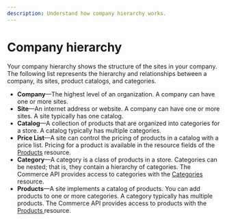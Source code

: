 ```yaml
---
description: Understand how company hierarchy works.
---
```


# Company hierarchy

Your company hierarchy shows the structure of the sites in your company. The following list represents the hierarchy and relationships between a company, its sites, product catalogs, and categories.

* **Company**—The highest level of an organization. A company can have one or more sites.
* **Site**—An internet address or website. A company can have one or more sites. A site typically has one catalog.
* **Catalog**—A collection of products that are organized into categories for a store. A catalog typically has multiple categories.
* **Price List**—A site can control the pricing of products in a catalog with a price list. Pricing for a product is available in the resource fields of the [Products](https://www.digitalriver.com/docs/commerce-api-reference/#tag/Products) resource.
* **Category**—A category is a class of products in a store. Categories can be nested; that is, they contain a hierarchy of categories. The Commerce API provides access to categories with the [Categories ](https://www.digitalriver.com/docs/commerce-api-reference/#tag/Categories)resource.
* **Products**—A site implements a catalog of products. You can add products to one or more categories. A category typically has multiple products. The Commerce API provides access to products with the [Products ](https://www.digitalriver.com/docs/commerce-api-reference/#tag/Products)resource.
